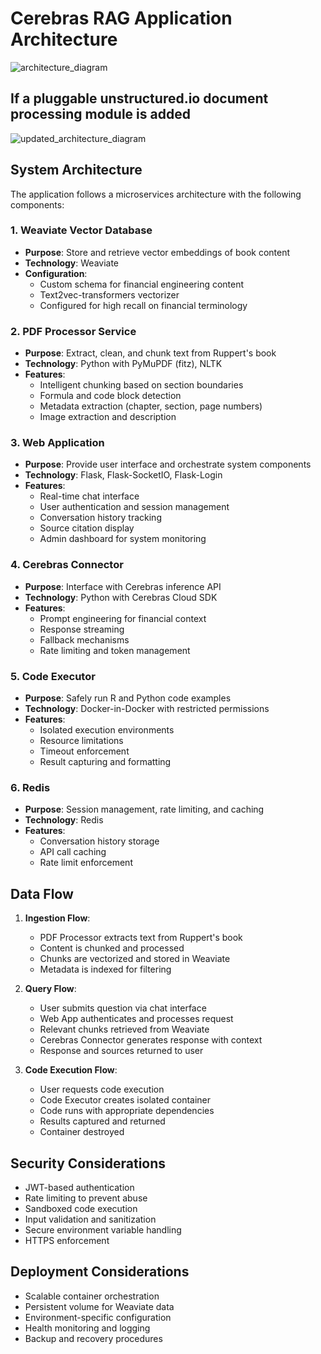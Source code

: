 # Cerebras RAG Application Architecture

![architecture_diagram](https://github.com/user-attachments/assets/d2b8e9a0-a5ca-47db-89cc-750319dcedf7)

## If a pluggable unstructured.io document processing module is added

![updated_architecture_diagram](https://github.com/user-attachments/assets/dd9d4e26-95bb-45f9-969e-4856442541e9)


## System Architecture

The application follows a microservices architecture with the following components:

### 1. Weaviate Vector Database
- **Purpose**: Store and retrieve vector embeddings of book content
- **Technology**: Weaviate
- **Configuration**: 
  - Custom schema for financial engineering content
  - Text2vec-transformers vectorizer
  - Configured for high recall on financial terminology

### 2. PDF Processor Service
- **Purpose**: Extract, clean, and chunk text from Ruppert's book
- **Technology**: Python with PyMuPDF (fitz), NLTK
- **Features**:
  - Intelligent chunking based on section boundaries
  - Formula and code block detection
  - Metadata extraction (chapter, section, page numbers)
  - Image extraction and description

### 3. Web Application
- **Purpose**: Provide user interface and orchestrate system components
- **Technology**: Flask, Flask-SocketIO, Flask-Login
- **Features**:
  - Real-time chat interface
  - User authentication and session management
  - Conversation history tracking
  - Source citation display
  - Admin dashboard for system monitoring

### 4. Cerebras Connector
- **Purpose**: Interface with Cerebras inference API
- **Technology**: Python with Cerebras Cloud SDK
- **Features**:
  - Prompt engineering for financial context
  - Response streaming
  - Fallback mechanisms
  - Rate limiting and token management

### 5. Code Executor
- **Purpose**: Safely run R and Python code examples
- **Technology**: Docker-in-Docker with restricted permissions
- **Features**:
  - Isolated execution environments
  - Resource limitations
  - Timeout enforcement
  - Result capturing and formatting

### 6. Redis
- **Purpose**: Session management, rate limiting, and caching
- **Technology**: Redis
- **Features**:
  - Conversation history storage
  - API call caching
  - Rate limit enforcement

## Data Flow

1. **Ingestion Flow**:
   - PDF Processor extracts text from Ruppert's book
   - Content is chunked and processed
   - Chunks are vectorized and stored in Weaviate
   - Metadata is indexed for filtering

2. **Query Flow**:
   - User submits question via chat interface
   - Web App authenticates and processes request
   - Relevant chunks retrieved from Weaviate
   - Cerebras Connector generates response with context
   - Response and sources returned to user

3. **Code Execution Flow**:
   - User requests code execution
   - Code Executor creates isolated container
   - Code runs with appropriate dependencies
   - Results captured and returned
   - Container destroyed

## Security Considerations

- JWT-based authentication
- Rate limiting to prevent abuse
- Sandboxed code execution
- Input validation and sanitization
- Secure environment variable handling
- HTTPS enforcement

## Deployment Considerations

- Scalable container orchestration
- Persistent volume for Weaviate data
- Environment-specific configuration
- Health monitoring and logging
- Backup and recovery procedures
